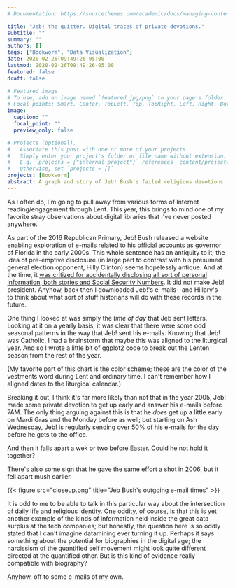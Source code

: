 ```yaml
---
# Documentation: https://sourcethemes.com/academic/docs/managing-content/

title: "Jeb! the quitter. Digital traces of private devotions."
subtitle: ""
summary: ""
authors: []
tags: ["Bookworm", "Data Visualization"]
date: 2020-02-26T09:49:26-05:00
lastmod: 2020-02-26T09:49:26-05:00
featured: false
draft: false

# Featured image
# To use, add an image named `featured.jpg/png` to your page's folder.
# Focal points: Smart, Center, TopLeft, Top, TopRight, Left, Right, BottomLeft, Bottom, BottomRight.
image:
  caption: ""
  focal_point: ""
  preview_only: false

# Projects (optional).
#   Associate this post with one or more of your projects.
#   Simply enter your project's folder or file name without extension.
#   E.g. `projects = ["internal-project"]` references `content/project/deep-learning/index.md`.
#   Otherwise, set `projects = []`.
projects: [Bookworm]
abstract: A graph and story of Jeb! Bush's failed religious devotions.
---
```


As I often do, I'm going to pull away from various forms of Internet
reading/engagement through Lent. This year, this brings to mind one
of my favorite stray observations about digital libraries that I've
never posted anywhere.

As part of the 2016 Republican Primary, Jeb! Bush released a website
enabling exploration of e-mails related to his official accounts as
governor of Florida in the early 2000s. This whole sentence has an
antiquity to it; the idea of pre-emptive disclosure (in large part to
contrast with his presumed general election opponent, Hilly Clinton)
seems hopelessly antique. And at the time, it
[was critized for accidentally disclosing all sort of personal information, both stories and Social Security Numbers](https://www.theverge.com/2015/2/10/8013531/jeb-bush-florida-email-dump-privacy).
It did not make Jeb! president. Anyhow, back then I downloaded Jeb!'s
e-mails--and Hillary's--to think about what sort of stuff historians
will do with these records in the future.

One thing I looked at was simply the *time of day* that Jeb sent
letters. Looking at it on a yearly basis, it was clear that there were
some odd seasonal patterns in the way that Jeb! sent his
e-mails. Knowing that Jeb! was Catholic, I had a brainstorm that maybe
this was aligned to the liturgical year. And so I wrote a little bit
of ggplot2 code to break out the Lenten season from the rest of the
year.

(My favorite part of this chart is the color scheme; these are the
color of the vestments word during Lent and ordinary time. I can't
remember how I aligned dates to the liturgical calendar.)

Breaking it out, I think it's far more likely than not that in the
year 2005, Jeb! made some private devotion to get up early and answer
his e-mails before 7AM. The only thing arguing against this is that he
*does* get up a little early on Mardi Gras and the Monday before as
well; but starting on Ash Wednesday, Jeb! is regularly sending over
50% of his e-mails for the day before he gets to the office.

And then it falls apart a wek or two before Easter. Could he not hold
it together?

There's also some sign that he gave the same effort a shot in 2006,
but it fell apart mush earlier.

{{< figure src="closeup.png" title="Jeb Bush's outgoing e-mail times" >}}

It is odd to me to be able to talk in this particular way about the
intersection of daily life and religious identity. One oddity, of
course, is that this is yet another example of the kinds of
information held inside the great data surplus at the tech companies;
but honestly, the question here is so oddly stated that I can't
imagine datamining ever turning it up. Perhaps it says something about
the potential for biographies in the digital age; the narcissism of
the quantified self movement might look quite different directed at
the quantified other. But is this kind of evidence really compatible
with biography?

Anyhow, off to some e-mails of my own.
